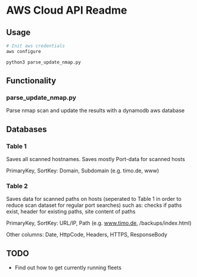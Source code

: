 # AWS Cloud API Readme

## Usage

```bash
# Init aws credentials
aws configure

python3 parse_update_nmap.py
```

## Functionality 

### parse_update_nmap.py

Parse nmap scan and update the results with a dynamodb aws database

## Databases

### Table 1

Saves all scanned hostnames. Saves mostly Port-data for scanned hosts

PrimaryKey, SortKey: Domain, Subdomain (e.g. timo.de, www)

### Table 2

Saves data for scanned paths on hosts (seperated to Table 1 in order to reduce scan dataset for regular port searches) such as: checks if paths exist, header for existing paths, site content of paths

PrimaryKey, SortKey: URL/IP, Path (e.g. www.timo.de, /backups/index.html)

Other columns: Date, HttpCode, Headers, HTTPS, ResponseBody

## TODO

* Find out how to get currently running fleets
